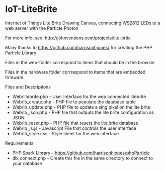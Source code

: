 # IoT-LiteBrite
Internet of Things Lite Brite Drawing Canvas, connecting WS2812 LEDs to a web server with the Particle Photon

For more info, see: http://johnventions.com/projects/lite-brite

Many thanks to https://github.com/harrisonhjones/ for creating the PHP Particle Library

Files in the web-folder correspond to items that should be in the browser

Files in the hardware folder corrrespond to items that are embedded firmware

Files and Descriptions
  * Web/litebrite.php - User Interface for the web connected litebrite
  * Web/lb_create.php - PHP file to populate the database table
  * Web/lb_update.php - PHP file to update a sing pixel on the lite brite
  * Web/lb_json.php - PHP file that outputs the lite brite configuration as JSON
  * Web/lb_reset.php - PHP file that resets the lite brite database
  * Web/lb_js.js - Javascript File that controls the user interface
  * Web/lb_style.css - Style sheet for the web interface

Requirements
  * PHP Spark Library - https://github.com/harrisonhjones/phpParticle
  * db_connect.php - Create this file in the same directory to connect to your database
